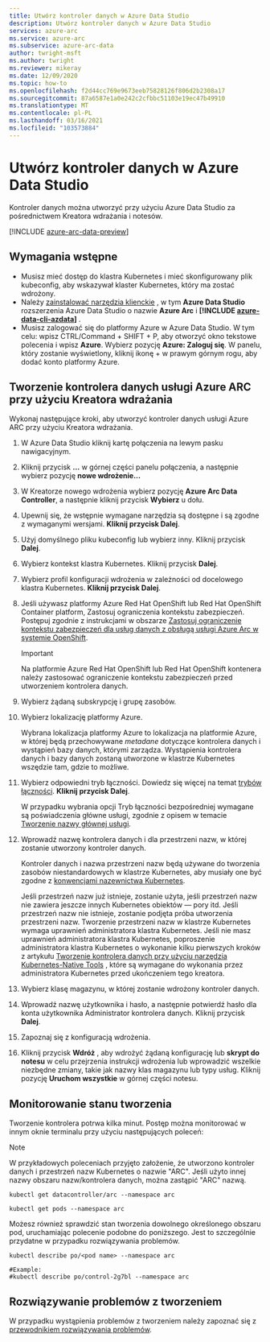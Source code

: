 ```yaml
---
title: Utwórz kontroler danych w Azure Data Studio
description: Utwórz kontroler danych w Azure Data Studio
services: azure-arc
ms.service: azure-arc
ms.subservice: azure-arc-data
author: twright-msft
ms.author: twright
ms.reviewer: mikeray
ms.date: 12/09/2020
ms.topic: how-to
ms.openlocfilehash: f2d44cc769e9673eeb75828126f806d2b2308a17
ms.sourcegitcommit: 87a6587e1a0e242c2cfbbc51103e19ec47b49910
ms.translationtype: MT
ms.contentlocale: pl-PL
ms.lasthandoff: 03/16/2021
ms.locfileid: "103573884"
---
```

# <a name="create-data-controller-in-azure-data-studio"></a>Utwórz kontroler danych w Azure Data Studio

Kontroler danych można utworzyć przy użyciu Azure Data Studio za pośrednictwem Kreatora wdrażania i notesów.

[!INCLUDE [azure-arc-data-preview](../../../includes/azure-arc-data-preview.md)]

## <a name="prerequisites"></a>Wymagania wstępne

- Musisz mieć dostęp do klastra Kubernetes i mieć skonfigurowany plik kubeconfig, aby wskazywał klaster Kubernetes, który ma zostać wdrożony.
- Należy [zainstalować narzędzia klienckie](install-client-tools.md) , w tym **Azure Data Studio** rozszerzenia Azure Data Studio o nazwie **Azure Arc** i **[!INCLUDE [azure-data-cli-azdata](../../../includes/azure-data-cli-azdata.md)]** .
- Musisz zalogować się do platformy Azure w Azure Data Studio.  W tym celu: wpisz CTRL/Command + SHIFT + P, aby otworzyć okno tekstowe polecenia i wpisz **Azure**.  Wybierz pozycję **Azure: Zaloguj się**.   W panelu, który zostanie wyświetlony, kliknij ikonę + w prawym górnym rogu, aby dodać konto platformy Azure.

## <a name="use-the-deployment-wizard-to-create-azure-arc-data-controller"></a>Tworzenie kontrolera danych usługi Azure ARC przy użyciu Kreatora wdrażania

Wykonaj następujące kroki, aby utworzyć kontroler danych usługi Azure ARC przy użyciu Kreatora wdrażania.

1. W Azure Data Studio kliknij kartę połączenia na lewym pasku nawigacyjnym.
2. Kliknij przycisk **...** w górnej części panelu połączenia, a następnie wybierz pozycję **nowe wdrożenie...**
3. W Kreatorze nowego wdrożenia wybierz pozycję **Azure Arc Data Controller**, a następnie kliknij przycisk **Wybierz** u dołu.
4. Upewnij się, że wstępnie wymagane narzędzia są dostępne i są zgodne z wymaganymi wersjami. **Kliknij przycisk Dalej**.
5. Użyj domyślnego pliku kubeconfig lub wybierz inny.  Kliknij przycisk **Dalej**.
6. Wybierz kontekst klastra Kubernetes. Kliknij przycisk **Dalej**.
7. Wybierz profil konfiguracji wdrożenia w zależności od docelowego klastra Kubernetes. **Kliknij przycisk Dalej**.
8. Jeśli używasz platformy Azure Red Hat OpenShift lub Red Hat OpenShift Container platform, Zastosuj ograniczenia kontekstu zabezpieczeń. Postępuj zgodnie z instrukcjami w obszarze [Zastosuj ograniczenie kontekstu zabezpieczeń dla usług danych z obsługą usługi Azure Arc w systemie OpenShift](how-to-apply-security-context-constraint.md).

   >[!IMPORTANT]
   >Na platformie Azure Red Hat OpenShift lub Red Hat OpenShift kontenera należy zastosować ograniczenie kontekstu zabezpieczeń przed utworzeniem kontrolera danych.

1. Wybierz żądaną subskrypcję i grupę zasobów.
1. Wybierz lokalizację platformy Azure.
   
   Wybrana lokalizacja platformy Azure to lokalizacja na platformie Azure, w której będą przechowywane *metadane* dotyczące kontrolera danych i wystąpień bazy danych, którymi zarządza. Wystąpienia kontrolera danych i bazy danych zostaną utworzone w klastrze Kubernetes wszędzie tam, gdzie to możliwe.

10. Wybierz odpowiedni tryb łączności. Dowiedz się więcej na temat [trybów łączności](./connectivity.md). **Kliknij przycisk Dalej**.

    W przypadku wybrania opcji Tryb łączności bezpośredniej wymagane są poświadczenia główne usługi, zgodnie z opisem w temacie [Tworzenie nazwy głównej usługi](upload-metrics-and-logs-to-azure-monitor.md#create-service-principal).

11. Wprowadź nazwę kontrolera danych i dla przestrzeni nazw, w której zostanie utworzony kontroler danych.

    Kontroler danych i nazwa przestrzeni nazw będą używane do tworzenia zasobów niestandardowych w klastrze Kubernetes, aby musiały one być zgodne z [konwencjami nazewnictwa Kubernetes](https://kubernetes.io/docs/concepts/overview/working-with-objects/names/#names).
    
    Jeśli przestrzeń nazw już istnieje, zostanie użyta, jeśli przestrzeń nazw nie zawiera jeszcze innych Kubernetes obiektów — pory itd.  Jeśli przestrzeń nazw nie istnieje, zostanie podjęta próba utworzenia przestrzeni nazw.  Tworzenie przestrzeni nazw w klastrze Kubernetes wymaga uprawnień administratora klastra Kubernetes.  Jeśli nie masz uprawnień administratora klastra Kubernetes, poproszenie administratora klastra Kubernetes o wykonanie kilku pierwszych kroków z artykułu [Tworzenie kontrolera danych przy użyciu narzędzia Kubernetes-Native Tools](./create-data-controller-using-kubernetes-native-tools.md) , które są wymagane do wykonania przez administratora Kubernetes przed ukończeniem tego kreatora.


12. Wybierz klasę magazynu, w której zostanie wdrożony kontroler danych. 
13.  Wprowadź nazwę użytkownika i hasło, a następnie potwierdź hasło dla konta użytkownika Administrator kontrolera danych. Kliknij przycisk **Dalej**.

14. Zapoznaj się z konfiguracją wdrożenia.
15. Kliknij przycisk **Wdróż** , aby wdrożyć żądaną konfigurację lub **skrypt do notesu** w celu przejrzenia instrukcji wdrożenia lub wprowadzić wszelkie niezbędne zmiany, takie jak nazwy klas magazynu lub typy usług. Kliknij pozycję **Uruchom wszystkie** w górnej części notesu.

## <a name="monitoring-the-creation-status"></a>Monitorowanie stanu tworzenia

Tworzenie kontrolera potrwa kilka minut. Postęp można monitorować w innym oknie terminalu przy użyciu następujących poleceń:

> [!NOTE]
>  W przykładowych poleceniach przyjęto założenie, że utworzono kontroler danych i przestrzeń nazw Kubernetes o nazwie "ARC".  Jeśli użyto innej nazwy obszaru nazw/kontrolera danych, można zastąpić "ARC" nazwą.

```console
kubectl get datacontroller/arc --namespace arc
```

```console
kubectl get pods --namespace arc
```

Możesz również sprawdzić stan tworzenia dowolnego określonego obszaru pod, uruchamiając polecenie podobne do poniższego.  Jest to szczególnie przydatne w przypadku rozwiązywania problemów.

```console
kubectl describe po/<pod name> --namespace arc

#Example:
#kubectl describe po/control-2g7bl --namespace arc
```

## <a name="troubleshooting-creation-problems"></a>Rozwiązywanie problemów z tworzeniem

W przypadku wystąpienia problemów z tworzeniem należy zapoznać się z [przewodnikiem rozwiązywania problemów](troubleshoot-guide.md).
